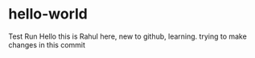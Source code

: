 # hello-world
Test Run
Hello this is Rahul here, new to github, learning.
trying to make changes in this commit
